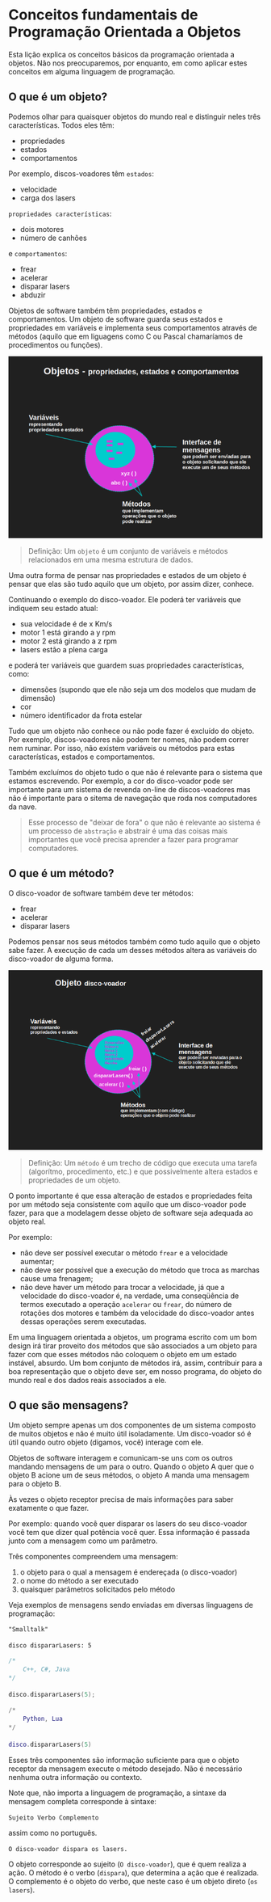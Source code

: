 # Conceitos fundamentais de Programação Orientada a Objetos

Esta lição explica os conceitos básicos da programação orientada a objetos. Não nos preocuparemos, por enquanto, em como aplicar estes conceitos em alguma linguagem de programação.

## O que é um objeto?

Podemos olhar para quaisquer objetos do mundo real e distinguir neles três características. Todos eles têm:

- propriedades
- estados
- comportamentos

Por exemplo, discos-voadores têm `estados`:

- velocidade
- carga dos lasers

`propriedades características`:

- dois motores
- número de canhões

e `comportamentos`:

- frear
- acelerar
- disparar lasers
- abduzir

Objetos de software também têm propriedades, estados e comportamentos. Um objeto de software guarda seus estados e propriedades em variáveis e implementa seus comportamentos através de métodos (aquilo que em liguagens como C ou Pascal chamaríamos de procedimentos ou funções).

![Objetos - propriedades, estados e comportamentos](/img/poo01/POO01-Objetos-propriedades-estados-e-comportamentos.png)

> Definição: Um `objeto` é um conjunto de variáveis e métodos relacionados em uma mesma estrutura de dados.

Uma outra forma de pensar nas propriedades e estados de um objeto é pensar que elas são tudo aquilo que um objeto, por assim dizer, conhece.

Continuando o exemplo do disco-voador. Ele poderá ter variáveis que indiquem seu estado atual:

- sua velocidade é de x Km/s
- motor 1 está girando a y rpm
- motor 2 está girando a z rpm
- lasers estão a plena carga

e poderá ter variáveis que guardem suas propriedades características, como:

- dimensões (supondo que ele não seja um dos modelos que mudam de dimensão)
- cor
- número identificador da frota estelar

Tudo que um objeto não conhece ou não pode fazer é excluído do objeto. Por exemplo, discos-voadores não podem ter nomes, não podem correr nem ruminar. Por isso, não existem variáveis ou métodos para estas características, estados e comportamentos.

Também excluímos do objeto tudo o que não é relevante para o sistema que estamos escrevendo. Por exemplo, a cor do disco-voador pode ser importante para um sistema de revenda on-line de discos-voadores mas não é importante para o sitema de navegação que roda nos computadores da nave.

> Esse processo de "deixar de fora" o que não é relevante ao sistema é um processo de `abstração` e abstrair é uma das coisas mais importantes que você precisa aprender a fazer para programar computadores.

## O que é um método?

O disco-voador de software também deve ter métodos:

- frear
- acelerar
- disparar lasers

Podemos pensar nos seus métodos também como tudo aquilo que o objeto sabe fazer. A execução de cada um desses métodos altera as variáveis do disco-voador de alguma forma.

![Objeto disco-voador](/img/poo01/POO01-Objeto-disco-voador.png)

> Definição: Um `método` é um trecho de código que executa uma tarefa (algorítmo, procedimento, etc.) e que possivelmente altera estados e propriedades de um objeto.

O ponto importante é que essa alteração de estados e propriedades feita por um método seja consistente com aquilo que um disco-voador pode fazer, para que a modelagem desse objeto de software seja adequada ao objeto real.

Por exemplo:

- não deve ser possível executar o método `frear` e a velocidade aumentar;
- não deve ser possível que a execução do método que troca as marchas cause uma frenagem;
- não deve haver um método para trocar a velocidade, já que a velocidade do disco-voador é, na verdade, uma conseqüência de termos executado a operação `acelerar` ou `frear`, do número de rotações dos motores e também da velocidade do disco-voador antes dessas operações serem executadas.

Em uma linguagem orientada a objetos, um programa escrito com um bom design irá tirar proveito dos métodos que são associados a um objeto para fazer com que esses métodos não coloquem o objeto em um estado instável, absurdo. Um bom conjunto de métodos irá, assim, contribuir para a boa representação que o objeto deve ser, em nosso programa, do objeto do mundo real e dos dados reais associados a ele.

## O que são mensagens?

Um objeto sempre apenas um dos componentes de um sistema composto de muitos objetos e não é muito útil isoladamente. Um disco-voador só é útil quando outro objeto (digamos, você) interage com ele.

Objetos de software interagem e comunicam-se uns com os outros mandando mensagens de um para o outro. Quando o objeto A quer que o objeto B acione um de seus métodos, o objeto A manda uma mensagem para o objeto B.

Às vezes o objeto receptor precisa de mais informações para saber exatamente o que fazer.

Por exemplo: quando você quer disparar os lasers do seu disco-voador você tem que dizer qual potência você quer. Essa informação é passada junto com a mensagem como um parâmetro.

Três componentes compreendem uma mensagem:

1. o objeto para o qual a mensagem é endereçada (o disco-voador)
1. o nome do método a ser executado
1. quaisquer parâmetros solicitados pelo método

Veja exemplos de mensagens sendo enviadas em diversas linguagens de programação:

``` smalltalk
"Smalltalk"

disco dispararLasers: 5
```

``` C++
/*
    C++, C#, Java
*/

disco.dispararLasers(5);

```

``` lua
/*
    Python, Lua
*/

disco.dispararLasers(5)

```

Esses três componentes são informação suficiente para que o objeto receptor da mensagem execute o método desejado. Não é necessário nenhuma outra informação ou contexto.

Note que, não importa a linguagem de programação, a sintaxe da mensagem completa corresponde à sintaxe:

`Sujeito Verbo Complemento`

assim como no português.

`O disco-voador dispara os lasers.`

O objeto corresponde ao sujeito (`O disco-voador`), que é quem realiza a ação. O método é o verbo (`dispara`), que determina a ação que é realizada. O complemento é o objeto do verbo, que neste caso é um objeto direto (`os lasers`).
